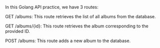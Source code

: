 In this Golang API practice, we have 3 routes:

GET /albums: This route retrieves the list of all albums from the database.

GET /albums/{id}: This route retrieves the album corresponding to the provided ID.

POST /albums: This route adds a new album to the database.
